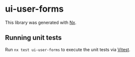 # ui-user-forms

This library was generated with [Nx](https://nx.dev).

## Running unit tests

Run `nx test ui-user-forms` to execute the unit tests via [Vitest](https://vitest.dev/).
